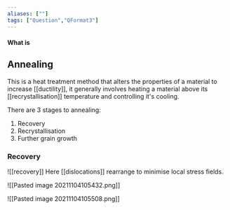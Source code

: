 ```yaml
---
aliases: [""]
tags: ["Question","QFormat3"]
---
```


#### What is
## Annealing
This is a heat treatment method that alters the properties of a material to increase [[ductility]], it generally involves heating a material above its [[recrystallisation]] temperature and controlling it's cooling.

There are 3 stages to annealing:
1) Recovery
2) Recrystallisation
3) Further grain growth

### Recovery
![[recovery]]
Here [[dislocations]] rearrange to minimise local stress fields.

![[Pasted image 20211104105432.png]]

![[Pasted image 20211104105508.png]]

